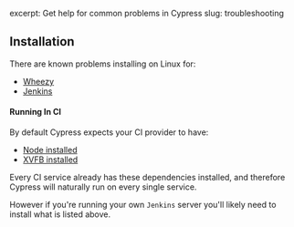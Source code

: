 excerpt: Get help for common problems in Cypress
slug: troubleshooting

## Installation

There are known problems installing on Linux for:

- [Wheezy](https://github.com/cypress-io/cypress/issues/87)
- [Jenkins](https://github.com/cypress-io/cypress-cli/issues/2)

#### Running In CI

By default Cypress expects your CI provider to have:

- [Node installed](https://github.com/creationix/nvm)
- [XVFB installed](https://csshyamsundar.wordpress.com/2011/07/07/installing-xvfb-on-ubuntu/)

Every CI service already has these dependencies installed, and therefore Cypress will naturally run on every single service.

However if you're running your own `Jenkins` server you'll likely need to install what is listed above.

